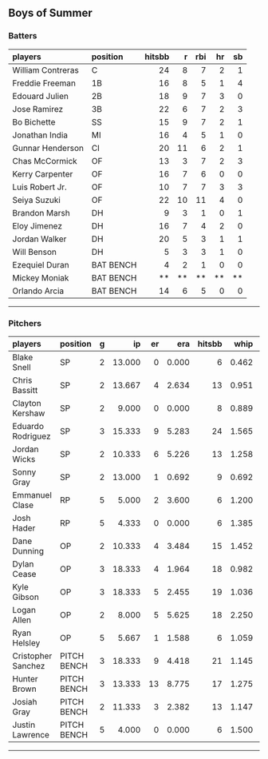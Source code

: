## Boys of Summer

### Batters

 
|players           |position  | hitsbb|  r| rbi| hr| sb| 
|:-----------------|:---------|------:|--:|---:|--:|--:| 
|William Contreras |C         |     24|  8|   7|  2|  1| 
|Freddie Freeman   |1B        |     16|  8|   5|  1|  4| 
|Edouard Julien    |2B        |     18|  9|   7|  3|  0| 
|Jose Ramirez      |3B        |     22|  6|   7|  2|  3| 
|Bo Bichette       |SS        |     15|  9|   7|  2|  1| 
|Jonathan India    |MI        |     16|  4|   5|  1|  0| 
|Gunnar Henderson  |CI        |     20| 11|   6|  2|  1| 
|Chas McCormick    |OF        |     13|  3|   7|  2|  3| 
|Kerry Carpenter   |OF        |     16|  7|   6|  0|  0| 
|Luis Robert Jr.   |OF        |     10|  7|   7|  3|  3| 
|Seiya Suzuki      |OF        |     22| 10|  11|  4|  0| 
|Brandon Marsh     |DH        |      9|  3|   1|  0|  1| 
|Eloy Jimenez      |DH        |     16|  7|   4|  2|  0| 
|Jordan Walker     |DH        |     20|  5|   3|  1|  1| 
|Will Benson       |DH        |      5|  3|   3|  1|  0| 
|Ezequiel Duran    |BAT BENCH |      4|  2|   1|  0|  0| 
|Mickey Moniak     |BAT BENCH |     **| **|  **| **| **| 
|Orlando Arcia     |BAT BENCH |     14|  6|   5|  0|  0| 


* * *

### Pitchers

 
|players            |position    |  g|     ip| er|   era| hitsbb|  whip| so|  w| sv| 
|:------------------|:-----------|--:|------:|--:|-----:|------:|-----:|--:|--:|--:| 
|Blake Snell        |SP          |  2| 13.000|  0| 0.000|      6| 0.462| 18|  1|  0| 
|Chris Bassitt      |SP          |  2| 13.667|  4| 2.634|     13| 0.951| 13|  1|  0| 
|Clayton Kershaw    |SP          |  2|  9.000|  0| 0.000|      8| 0.889|  9|  1|  0| 
|Eduardo Rodriguez  |SP          |  3| 15.333|  9| 5.283|     24| 1.565| 11|  1|  0| 
|Jordan Wicks       |SP          |  2| 10.333|  6| 5.226|     13| 1.258|  8|  1|  0| 
|Sonny Gray         |SP          |  2| 13.000|  1| 0.692|      9| 0.692| 14|  1|  0| 
|Emmanuel Clase     |RP          |  5|  5.000|  2| 3.600|      6| 1.200|  6|  1|  3| 
|Josh Hader         |RP          |  5|  4.333|  0| 0.000|      6| 1.385|  3|  1|  3| 
|Dane Dunning       |OP          |  2| 10.333|  4| 3.484|     15| 1.452|  7|  1|  0| 
|Dylan Cease        |OP          |  3| 18.333|  4| 1.964|     18| 0.982| 24|  1|  0| 
|Kyle Gibson        |OP          |  3| 18.333|  5| 2.455|     19| 1.036| 13|  1|  0| 
|Logan Allen        |OP          |  2|  8.000|  5| 5.625|     18| 2.250|  6|  0|  0| 
|Ryan Helsley       |OP          |  5|  5.667|  1| 1.588|      6| 1.059|  8|  0|  4| 
|Cristopher Sanchez |PITCH BENCH |  3| 18.333|  9| 4.418|     21| 1.145| 22|  1|  0| 
|Hunter Brown       |PITCH BENCH |  3| 13.333| 13| 8.775|     17| 1.275| 16|  1|  0| 
|Josiah Gray        |PITCH BENCH |  2| 11.333|  3| 2.382|     13| 1.147| 14|  1|  0| 
|Justin Lawrence    |PITCH BENCH |  5|  4.000|  0| 0.000|      6| 1.500|  5|  0|  1| 


* * *


